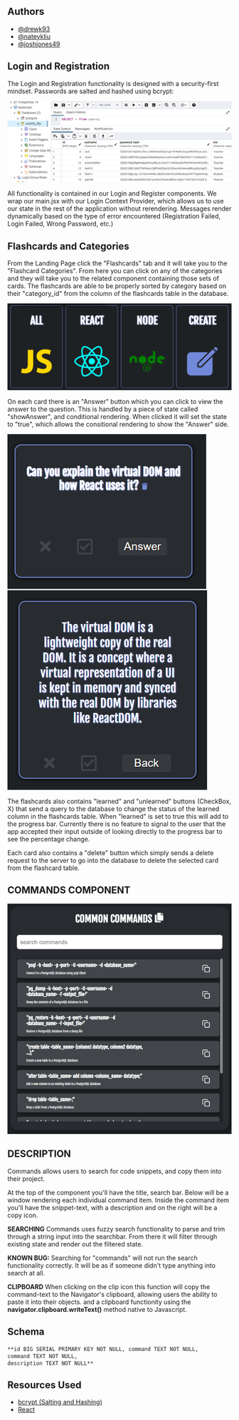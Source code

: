 
## Authors
- [@drewk93](https://github.com/drewk93)
- [@nateykliu](https://github.com/nateykliu)
- [@joshjones49](https://github.com/joshjones49)

## Login and Registration

The Login and Registration functionality is designed with a security-first mindset. Passwords are salted and hashed using bcrypt:

![ScreenShot](/images/users.png)

All functionality is contained in our Login and Register components. We wrap our main.jsx with our Login Context Provider, which allows us to use our state in the rest of the application without rerendering. Messages render dynamically based on the type of error encountered (Registration Failed, Login Failed, Wrong Password, etc.)

## Flashcards and Categories

From the Landing Page click the "Flashcards" tab and it will take you to the "Flashcard Categories". From here you can click on any of the categories and they will take you to the related component containing those sets of cards. The flashcards are able to be properly sorted by category based on their "category_id" from the column of the flashcards table in the database.

![ScreenShot](/images/flashcards.png)

On each card there is an "Answer" button which you can click to view the answer to the question. This is handled by a piece of state called "showAnswer", and conditional rendering. When clicked it will set the state to "true", which allows the consitional rendering to show the "Answer" side.

![ScreenShot](/images/question.png)
![ScreenShot](/images/answer.png)

The flashcards also contains "learned" and "unlearned" buttons (CheckBox, X) that send a query to the database to change the status of the learned column in the flashcards table.
When "learned" is set to true this will add to the progress bar. Currently there is no feature to signal to the user that the app accepted their input outside of looking directly to the progress bar to see the percentage change.

Each card also contains a "delete" button which simply sends a delete request to the server to go into the database to delete the selected card from the flashcard table.

## COMMANDS COMPONENT

![Screenshot](/images/commands.png)


## DESCRIPTION 
 Commands allows users to search for code snippets, and copy them into their project. 

At the top of the component you'll have the title, search bar.
Below will be a window rendering each individual command item. Inside the command item you'll have the snippet-text, with a description and on the right will be a copy icon.

**SEARCHING** 
Commands uses fuzzy search functionality to parse and trim through a string input into the searchbar. From there it will filter through existing state and render out the filtered state. 

**KNOWN BUG:** Searching for "commands" will not run the search functionality correctly. It will be as if someone didn't type anything into search at all.

**CLIPBOARD**
When clicking on the clip icon this function will copy the command-text to the Navigator's clipboard, allowing users the ability to paste it into their objects.
and a clipboard functionity using the  **navigator.clipboard.writeText()** method native to Javascript.


## Schema 

    **id BIG SERIAL PRIMARY KEY NOT NULL, command TEXT NOT NULL,
    command TEXT NOT NULL,
    description TEXT NOT NULL**

## Resources Used
- [bcrypt (Salting and Hashing)](https://www.npmjs.com/package/bcrypt)
- [React](https://react.dev/)
